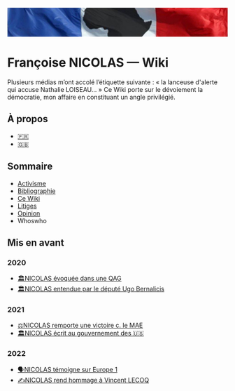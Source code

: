 ![image-mise-en-avant](_aux/francafr.png)

# Françoise NICOLAS — Wiki

Plusieurs médias m’ont accolé l’étiquette suivante : « la lanceuse d'alerte qui accuse Nathalie LOISEAU... » Ce Wiki porte sur le dévoiement la démocratie, mon affaire en constituant un angle privilégié.

## À propos
* [🇫🇷](./pages/nicolas-apropos.md)
* [🇬🇧](./pages/nicolas-about.md)

## Sommaire
* [Activisme](./pages/activ.md)
* [Bibliographie](./pages/bib.md)
* [Ce Wiki](./pages/cewiki.md)
* [Litiges](./pages/litiges.md)
* [Opinion](./pages/opinion.md)
* Whoswho

## Mis en avant
### 2020
* [🏛️NICOLAS évoquée dans une QAG](./pages/nicolas-qag-32447.md)
* [🏛️NICOLAS entendue par le député Ugo Bernalicis](https://github.com/francoise-nicolas/audition-phi)
### 2021
* [⚖️NICOLAS remporte une victoire c. le MAE](./pages/nicolas-pf.md)
* [🏛NICOLAS écrit au gouvernement des 🇺🇸](./pages/nicolas-drl.md)
### 2022
* [🗣️NICOLAS témoigne sur Europe 1](./pages/nicolas-medias.md#delacroix)
* [✍️️NICOLAS rend hommage à Vincent LECOQ](./pages/opinion-japp.md)

